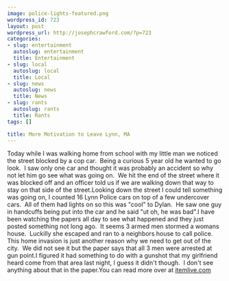 ```yaml
--- 
image: police-lights-featured.png
wordpress_id: 723
layout: post
wordpress_url: http://josephcrawford.com/?p=723
categories: 
- slug: entertainment
  autoslug: entertainment
  title: Entertainment
- slug: local
  autoslug: local
  title: Local
- slug: news
  autoslug: news
  title: News
- slug: rants
  autoslug: rants
  title: Rants
tags: []

title: More Motivation to Leave Lynn, MA
---
```

Today while I was walking home from school with my little man we noticed the street blocked by a cop car.  Being a curious 5 year old he wanted to go look.  I saw only one car and thought it was probably an accident so why not let him go see what was going on.  We hit the end of the street where it was blocked off and an officer told us if we are walking down that way to stay on that side of the street.Looking down the street I could tell something was going on, I counted 16 Lynn Police cars on top of a few undercover cars.  All of them had lights on so this was "cool" to Dylan.  He saw one guy in handcuffs being put into the car and he said "ut oh, he was bad".I have been watching the papers all day to see what happened and they just posted something not long ago.  It seems 3 armed men stormed a womans house.  Luckilly she escaped and ran to a neighbors house to call police.  This home invasion is just another reason why we need to get out of the city.  We did not see it but the paper says that all 3 men were arrested at gun point.I figured it had something to do with a gunshot that my girlfriend heard come from that area last night, I guess it didn't though.  I don't see anything about that in the paper.You can read more over at [itemlive.com](http://itemlive.com/articles/2008/12/03/updates/doc49383fd71d5f4173628894.txt "Lunching lieutenant busts 3 alleged home invaders")
